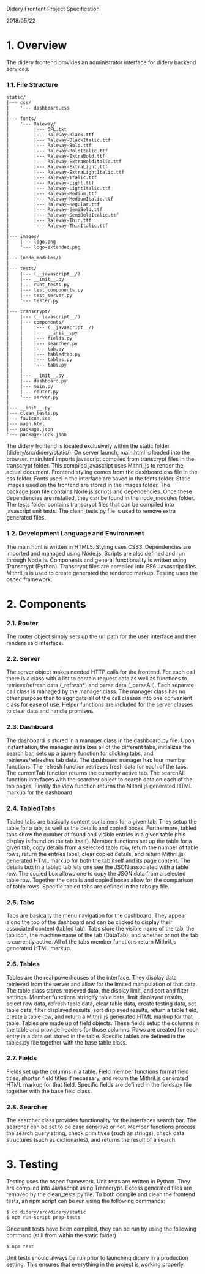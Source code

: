 Didery Frontent Project Specification

2018/05/22

# 1. Overview
The  didery frontend provides an administrator interface for didery backend services.

### 1.1. File Structure
```
static/
|––– css/
|    '--- dashboard.css
|
|--- fonts/
|    '--- Raleway/
|         |--- OFL.txt
|         |--- Raleway-Black.ttf
|         |--- Raleway-BlackItalic.ttf
|         |--- Raleway-Bold.ttf
|         |--- Raleway-BoldItalic.ttf
|         |--- Raleway-ExtraBold.ttf
|         |--- Raleway-ExtraBoldItalic.ttf
|         |--- Raleway-ExtraLight.ttf
|         |--- Raleway-ExtraLightItalic.ttf
|         |--- Raleway-Italic.ttf
|         |--- Raleway-Light.ttf
|         |--- Raleway-LightItalic.ttf
|         |--- Raleway-Medium.ttf
|         |--- Raleway-MediumItalic.ttf
|         |--- Raleway-Regular.ttf
|         |--- Raleway-SemiBold.ttf
|         |--- Raleway-SemiBoldItalic.ttf
|         |--- Raleway-Thin.ttf
|         '--- Raleway-ThinItalic.ttf
|
|--- images/
|    |--- logo.png
|    '--- logo-extended.png
|
|--- (node_modules/)
|
|--- tests/
|    |--- (__javascript__/)
|    |--- __init__.py
|    |--- runt_tests.py
|    |--- test_components.py
|    |--- test_server.py
|    '--- tester.py
|
|--- transcrypt/
|    |--- (__javascript__/)
|    |--- components/
|    |    |--- (__javascript__/)
|    |    |--- __init__.py
|    |    |--- fields.py
|    |    |--- searcher.py
|    |    |--- tab.py
|    |    |--- tabledtab.py
|    |    |--- tables.py
|    |    '--- tabs.py
|    |
|    |--- __init__.py
|    |--- dashboard.py
|    |--- main.py
|    |--- router.py
|    '--- server.py
|
|--- __init__.py
|--- clean_tests.py
|--- favicon.ico
|--- main.html
|--- package.json
'--- package-lock.json
```

The didery frontend is located exclusively within the static folder (didery/src/didery/static/). On server launch, 
main.html is loaded into the browser. main.html imports javascript compiled from transcrypt files in the transcrypt 
folder. This compiled javascript uses Mithril.js to render the actual document. Frontend styling comes from the 
dashboard.css file in the css folder. Fonts used in the interface are saved in the fonts folder. Static images used on
the frontend are stored in the images folder. The package.json file contains Node.js scripts and dependencies. Once 
these dependencies are installed, they can be found in the node_modules folder. The tests folder contains transcrypt 
files that can be compiled into javascript unit tests. The clean_tests.py file is used to remove extra generated files.

### 1.2. Development Language and Environment
The main.html is written in HTML5. Styling uses CSS3. Dependencies are imported and managed using Node.js. Scripts are
also defined and run through Node.js. Components and general functionality is written using Transcrypt (Python). 
Transcrypt files are compiled into ES6 Javascript files. Mithril.js is used to create generated the rendered markup. 
Testing uses the ospec framework.

# 2. Components

### 2.1. Router
The router object simply sets up the url path for the user interface and then renders said interface.

### 2.2. Server
The server object makes needed HTTP calls for the frontend. For each call there is a class with a list to contain 
request data as well as functions to retrieve/refresh data (_refresh*) and parse data (_parseAll). Each separate call 
class is managed by the manager class. The manager class has no other purpose than to aggrigate all of the call classes
into one convenient class for ease of use. Helper functions are included for the server classes to clear data and handle
promises. 

### 2.3. Dashboard
The dashboard is stored in a manager class in the dashboard.py file. Upon instantiation, the manager initializes all of
the different tabs, initializes the search bar, sets up a jquery function for clicking tabs, and retrieves/refreshes tab
data. The dashboard manager has four member functions. The refresh function retrieves fresh data for each of the tabs.
The currentTab function returns the currently active tab. The searchAll function interfaces with the searcher object to 
search data on each of the tab pages. Finally the view function returns the Mithril.js generated HTML markup for the 
dashboard.

### 2.4. TabledTabs
Tabled tabs are basically content containers for a given tab. They setup the table for a tab, as well as the details and
copied boxes. Furthermore, tabled tabs show the number of found and visible entries in a given table (this display is 
found on the tab itself). Member functions set up the table for a given tab, copy details from a selected table row, 
return the number of table rows, return the entries label, clear copied details, and return Mithril.js generated HTML
markup for both the tab itself and its page content. The details box in a tabled tab lets one see the JSON associated
with a table row. The copied box allows one to copy the JSON data from a selected table row. Together the details and
copied boxes allow for the comparison of table rows. Specific tabled tabs are defined in the tabs.py file.


### 2.5. Tabs
Tabs are basically the menu navigation for the dashboard. They appear along the top of the dashboard and can be clicked
to display their associated content (tabled tab). Tabs store the visible name of the tab, the tab icon, the machine name
of the tab (DataTab), and whether or not the tab is currently active. All of the tabs member functions return Mithril.js
generated HTML markup.

### 2.6. Tables
Tables are the real powerhouses of the interface. They display data retrieved from the server and allow for the limited
manipulation of that data. The table class stores retrieved data, the display limit, and sort and filter settings.
Member functions stringify table data, limit displayed results, select row data, refresh table data, clear table data, 
create testing data, set table data, filter displayed results, sort displayed results, return a table field, create a
table row, and return a Mithril.js generated HTML markup for that table. Tables are made up of field objects. These 
fields setup the columns in the table and provide headers for those columns. Rows are created for each entry in a data
set stored in the table. Specific tables are defined in the tables.py file together with the base table class.

### 2.7. Fields
Fields set up the columns in a table. Field member functions format field titles, shorten field titles if necessary, and
return the Mithril.js generated HTML markup for that field. Specific fields are defined in the fields.py file together 
with the base field class.

### 2.8. Searcher
The searcher class provides functionality for the interfaces search bar. The searcher can be set to be case sensitive or
not. Member functions process the search query string, check primitives (such as strings), check data structures (such 
as dictionaries), and returns the result of a search.

# 3. Testing
Testing uses the ospec framework. Unit tests are written in Python. They are compiled into Javascript using Transcrypt.
Excess generated files are removed by the clean_tests.py file. To both compile and clean the frontend tests, an npm 
script can be run using the following commands:
```
$ cd didery/src/didery/static
$ npm run-script prep-tests
```
Once unit tests have been compiled, they can be run by using the following command (still from within the static 
folder):
```
$ npm test
```
Unit tests should always be run prior to launching didery in a production setting. This ensures that everything in the 
project is working properly.
